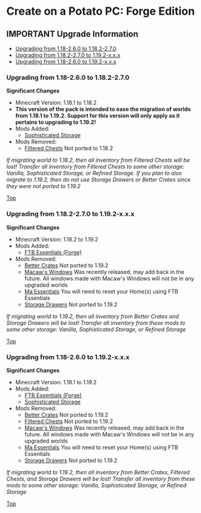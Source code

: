 # <a name="top"></a>Create on a Potato PC: Forge Edition
## IMPORTANT Upgrade Information

 - [Upgrading from 1.18-2.6.0 to 1.18.2-2.7.0](#1)
 - [Upgrading from 1.18.2-2.7.0 to 1.19.2-x.x.x](#2)
 - [Upgrading from 1.18-2.6.0 to 1.19.2-x.x.x](#3)

### <a name="1"></a>Upgrading from 1.18-2.6.0 to 1.18.2-2.7.0

**Significant Changes**
- Minecraft Version: 1.18.1 to 1.18.2
- **This version of the pack is intended to ease the migration of worlds from 1.18.1 to 1.19.2. Support for this version will only apply as it pertains to upgrading to 1.19.2!**
- Mods Added: 
  - [Sophisticated Storage](https://www.curseforge.com/minecraft/mc-mods/sophisticated-storage)
- Mods Removed: 
  - [Filtered Chests](https://www.curseforge.com/minecraft/mc-mods/filtered-chests) Not ported to 1.18.2

*If migrating world to 1.18.2, then all inventory from Filtered Chests will be lost! Transfer all inventory from Filtered Chests to some other storage: Vanilla, Sophisticated Storage, or Refined Storage. If you plan to also migrate to 1.19.2, then do not use Storage Drawers or Better Crates since they were not ported to 1.19.2*

[Top](#top)

### <a name="2"></a>Upgrading from 1.18.2-2.7.0 to 1.19.2-x.x.x

**Significant Changes**
- Minecraft Version: 1.18.2 to 1.19.2
- Mods Added: 
  - [FTB Essentials (Forge)](https://www.curseforge.com/minecraft/mc-mods/ftb-essentials-forge)
- Mods Removed: 
  - [Better Crates](https://www.curseforge.com/minecraft/mc-mods/better-crates) Not ported to 1.19.2
  - [Macaw's Windows](https://www.curseforge.com/minecraft/mc-mods/macaws-windows) Was recently released, may add back in the future. All windows made with Macaw's Windows will not be in any upgraded worlds
  - [Ma Essentials](https://www.curseforge.com/minecraft/mc-mods/maessentials) You will need to reset your Home(s) using FTB Essentials
  - [Storage Drawers](https://www.curseforge.com/minecraft/mc-mods/storage-drawers) Not ported to 1.19.2

*If migrating world to 1.19.2, then all inventory from Better Crates and Storage Drawers will be lost! Transfer all inventory from these mods to some other storage: Vanilla, Sophisticated Storage, or Refined Storage*

[Top](#top)

### <a name="3"></a>Upgrading from 1.18-2.6.0 to 1.19.2-x.x.x

**Significant Changes**
- Minecraft Version: 1.18.1 to 1.19.2
- Mods Added:
  - [FTB Essentials (Forge)](https://www.curseforge.com/minecraft/mc-mods/ftb-essentials-forge)
  - [Sophisticated Storage](https://www.curseforge.com/minecraft/mc-mods/sophisticated-storage)
- Mods Removed: 
  - [Better Crates](https://www.curseforge.com/minecraft/mc-mods/better-crates) Not ported to 1.19.2
  - [Filtered Chests](https://www.curseforge.com/minecraft/mc-mods/filtered-chests) Not ported to 1.19.2
  - [Macaw's Windows](https://www.curseforge.com/minecraft/mc-mods/macaws-windows) Was recently released, may add back in the future. All windows made with Macaw's Windows will not be in any upgraded worlds
  - [Ma Essentials](https://www.curseforge.com/minecraft/mc-mods/maessentials) You will need to reset your Home(s) using FTB Essentials
  - [Storage Drawers](https://www.curseforge.com/minecraft/mc-mods/storage-drawers) Not ported to 1.19.2

*If migrating world to 1.19.2, then all inventory from Better Crates, Filtered Chests, and Storage Drawers will be lost! Transfer all inventory from these mods to some other storage: Vanilla, Sophisticated Storage, or Refined Storage*

[Top](#top)
